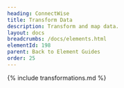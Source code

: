 ```yaml
---
heading: ConnectWise
title: Transform Data
description: Transform and map data.
layout: docs
breadcrumbs: /docs/elements.html
elementId: 198
parent: Back to Element Guides
order: 25
---
```


{% include transformations.md %}
